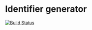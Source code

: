 # Identifier generator

[![Build Status](https://dev.azure.com/mateuszdszymanski/IdentifierGenerator/_apis/build/status/mateusz-szymanski.identifier-generator?branchName=master)](https://dev.azure.com/mateuszdszymanski/IdentifierGenerator/_build/latest?definitionId=2&branchName=master)
